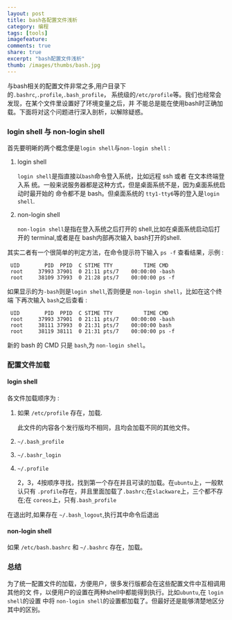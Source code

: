 ```yaml
---
layout: post
title: bash各配置文件浅析
category: 编程
tags: [tools]
imagefeature:
comments: true
share: true
excerpt: "bash配置文件浅析"
thumb: /images/thumbs/bash.jpg
---
```



与bash相关的配置文件非常之多,用户目录下的`.bashrc`,`.profile`,`.bash_profile`，
系统级的`/etc/profile`等。我们也经常会发现，在某个文件里设置好了环境变量之后，并
不能总是能在使用bash时正确加载。下面将对这个问题进行深入剖析，以解除疑惑。
<!--more-->

### login shell 与 non-login shell
首先要明晰的两个概念便是`login shell`与`non-login shell` :

1. login shell

    `login shell`是指直接以`bash`命令登入系统，比如远程 ssh 或者 在文本终端登入系
    统。一般来说服务器都是这种方式，但是桌面系统不是，因为桌面系统启动时最开始的
    命令都不是 bash。但桌面系统的 `tty1-tty6`等的登入是`login shell`.
   
2. non-login shell

    `non-login shell`是指在登入系统之后打开的 shell,比如在桌面系统启动后打开的
    terminal,或者是在 bash内部再次输入 bash打开的shell.

其实二者有一个很简单的判定方法，在命令提示符下输入 `ps -f` 查看结果，示例 :

	 UID        PID  PPID  C STIME TTY          TIME CMD
	 root     37993 37901  0 21:11 pts/7    00:00:00 -bash
	 root     38109 37993  0 21:28 pts/7    00:00:00 ps -f
	 
如果显示的为`-bash`则是`login shell`,否则便是 `non-login shell`，比如在这个终端
下再次输入 `bash`之后查看 :

	 UID        PID  PPID  C STIME TTY          TIME CMD
	 root     37993 37901  0 21:11 pts/7    00:00:00 -bash
	 root     38111 37993  0 21:31 pts/7    00:00:00 bash
	 root     38119 38111  0 21:31 pts/7    00:00:00 ps -f

新的 bash 的 CMD 只是 `bash`,为 `non-login shell`。


### 配置文件加载

#### login shell
各文件加载顺序为 :

1. 如果 `/etc/profile` 存在，加载.

    此文件的内容各个发行版均不相同，且均会加载不同的其他文件。
	
2. `~/.bash_profile`
3. `~/.bashr_login`
4. `~/.profile`

    2，3，4按顺序寻找，找到第一个存在并且可读的加载。在`ubuntu`上，一般默认只有
    `.profile`存在，并且里面加载了`.bashrc`;在`slackware`上，三个都不存在;在
    `coreos`上，只有`.bash_profile`

在退出时,如果存在 `~/.bash_logout`,执行其中命令后退出


#### non-login shell
如果 `/etc/bash.bashrc` 和 `~/.bashrc` 存在，加载。


### 总结
为了统一配置文件的加载，方便用户，很多发行版都会在这些配置文件中互相调用其他的文
件，以便用户的设置在两种shell中都能得到执行。比如`ubuntu`,在 `login shell`的设置
中将 `non-login shell`的设置都加载了。但最好还是能够清楚地区分其中的区别。




